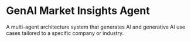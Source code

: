 # GenAI Market Insights Agent
A multi-agent architecture system that generates AI and generative AI use cases tailored to a specific company or industry.
